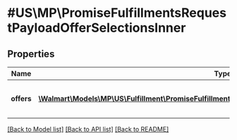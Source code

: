 # #US\MP\PromiseFulfillmentsRequestPayloadOfferSelectionsInner

## Properties

Name | Type | Description | Notes
------------ | ------------- | ------------- | -------------
**offers** | [**\Walmart\Models\MP\US\Fulfillment\PromiseFulfillmentsRequestPayloadOfferSelectionsInnerOffersInner[]**](PromiseFulfillmentsRequestPayloadOfferSelectionsInnerOffersInner.md) | Offer details. List of an items/vendor sku. |


[[Back to Model list]](../) [[Back to API list]](../../Api/US/MP) [[Back to README]](../../README.md)
